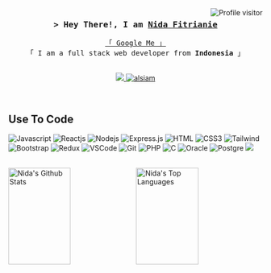 

<a href="https://komarev.com/ghpvc/?username=nidaftrnie">
  <img align="right" src="https://komarev.com/ghpvc/?username=nidaftrnie&label=Visitors&color=0e75b6&style=flat" alt="Profile visitor" />
</a>

<!-- Intro  -->
<h3 align="center">
        <samp>&gt; Hey There!, I am
                <b><a target="_blank" href="#">Nida Fitrianie</a></b>
        </samp>
</h3>


<p align="center"> 
  <samp>
    <a href="https://www.google.com/search?q=Nida+Fitrianie">「 Google Me 」</a>
    <br>
    「 I am a full stack web developer from <b>Indonesia</b> 」
    <br>
    <br>
  </samp>
</p>

<p align="center">
 <a href="https://linkedin.com/in/nidafitrianie" target="_blank">
  <img src="https://img.shields.io/badge/LinkedIn-0077B5?style=for-the-badge&logo=linkedin&logoColor=white"/>
 </a>
 <!-- <a href="https://dev.to/alsiam" target="_blank">
  <img src="https://img.shields.io/badge/dev.to-0A0A0A?style=for-the-badge&logo=dev.to&logoColor=white" alt="alsiam" />
 </a> -->
 <a href="https://instagram.com/ftrnnida_" target="_blank">
  <img src="https://img.shields.io/badge/Instagram-fe4164?style=for-the-badge&logo=instagram&logoColor=white" alt="alsiam" />
 </a> 
</p>
<br />

## Use To Code

![Javascript](https://img.shields.io/badge/Javascript-F0DB4F?style=for-the-badge&labelColor=black&logo=javascript&logoColor=F0DB4F)
![Reactjs](https://img.shields.io/badge/-Reactjs-61DBFB?style=for-the-badge&labelColor=black&logo=react&logoColor=61DBFB)
![Nodejs](https://img.shields.io/badge/Nodejs-3C873A?style=for-the-badge&labelColor=black&logo=node.js&logoColor=3C873A)
![Express.js](https://img.shields.io/badge/Express.js-000000?style=for-the-badge&logo=express&logoColor=white)
![HTML](https://img.shields.io/badge/HTML5-E34F26?style=for-the-badge&logo=html5&logoColor=white)
![CSS3](https://img.shields.io/badge/CSS3-1572B6?style=for-the-badge&logo=css3&logoColor=white)
![Tailwind](https://img.shields.io/badge/Tailwind_CSS-092749?style=for-the-badge&logo=tailwindcss&logoColor=06B6D4&labelColor=000000)
![Bootstrap](https://img.shields.io/badge/Bootstrap-563D7C?style=for-the-badge&logo=bootstrap&logoColor=white)
![Redux](https://img.shields.io/badge/Redux-593D88?style=for-the-badge&logo=redux&logoColor=white)
![VSCode](https://img.shields.io/badge/Visual_Studio-0078d7?style=for-the-badge&logo=visual%20studio&logoColor=white)
![Git](https://img.shields.io/badge/Git-F05032?style=for-the-badge&logo=git&logoColor=white)
![PHP](https://img.shields.io/badge/PHP-6482BA?style=for-the-badge&labelColor=black&logo=php&logoColor=6482BA)
![C](https://img.shields.io/badge/C-005597?style=for-the-badge&labelColor=black&logo=c&logoColor=005597)
![Oracle](https://img.shields.io/badge/Oracle-FF141D?style=for-the-badge&labelColor=black&logo=oracle&logoColor=FF141D)
![Postgre](https://img.shields.io/badge/Postgre-396C94?style=for-the-badge&labelColor=black&logo=postgresql&logoColor=396C94)
![](https://img.shields.io/badge/Figma-1D1D1D?style=for-the-badge&labelColor=black&logo=figma&logoColor=white)


<br/>

<a> 
    <a href="https://github.com/nidaftrnie"><img alt="Nida's Github Stats" src="https://denvercoder1-github-readme-stats.vercel.app/api?username=nidaftrnie&show_icons=true&count_private=true&theme=react&border_color=7F3FBF&bg_color=0D1117&title_color=F85D7F&icon_color=F8D866" height="192px" width="49.5%"/></a>
  <a href="https://github.com/nidaftrnie"><img alt="Nida's Top Languages" src="https://denvercoder1-github-readme-stats.vercel.app/api/top-langs/?username=nidaftrnie&langs_count=8&layout=compact&theme=react&border_color=7F3FBF&bg_color=0D1117&title_color=F85D7F&icon_color=F8D866" height="192px" width="49.5%"/></a>
  <br/>
</a>
